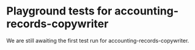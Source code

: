 # Playground tests for accounting-records-copywriter
We are still awaiting the first test run for accounting-records-copywriter.
